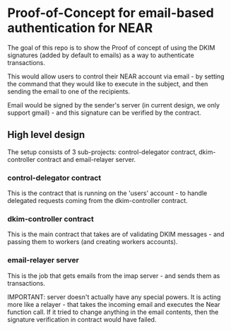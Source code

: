 # Proof-of-Concept for email-based authentication for NEAR

The goal of this repo is to show the Proof of concept of using the DKIM signatures (added by default to emails) as a way to authenticate transactions.

This would allow users to control their NEAR account via email - by setting the command that they would like to execute in the subject, and then sending the email to one of the recipients.

Email would be signed by the sender's server (in current design, we only support gmail) - and this signature can be verified by the contract.

## High level design

The setup consists of 3 sub-projects: control-delegator contract,  dkim-controller contract and email-relayer server.

### control-delegator contract
This is the contract that is running on the 'users' account - to handle delegated requests coming from the dkim-controller contract.

### dkim-controller contract
This is the main contract that takes are of validating DKIM messages - and passing them to workers (and creating workers accounts).

### email-relayer server
This is the job that gets emails from the imap server - and sends them as transactions.

IMPORTANT: server doesn't actually have any special powers. It is acting more like a relayer - that takes the incoming email and executes the Near function call. If it tried to change anything in the email contents, then the signature verification in contract would have failed.

